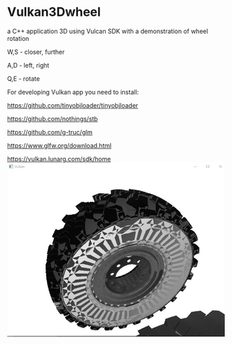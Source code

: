 # Vulkan3Dwheel
a C++ application 3D using Vulcan SDK with a demonstration of wheel rotation

W,S - closer, further

A,D - left, right

Q,E - rotate

For developing Vulkan app you need to install:

https://github.com/tinyobjloader/tinyobjloader

https://github.com/nothings/stb

https://github.com/g-truc/glm

https://www.glfw.org/download.html

https://vulkan.lunarg.com/sdk/home
![alt text](https://github.com/valdislaf/Vulkan3Dwheel/blob/main/wheel.jpg)
